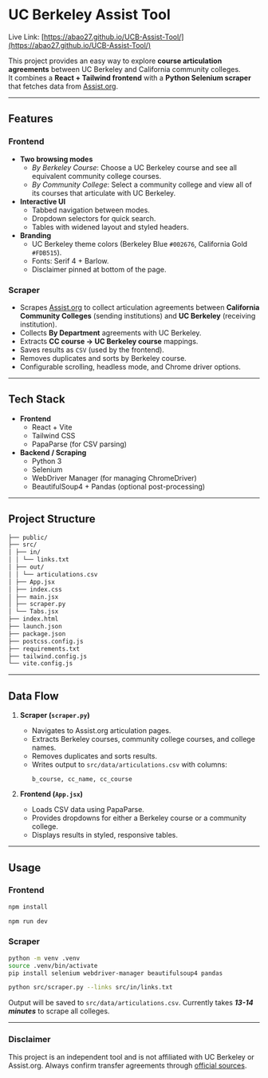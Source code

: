 # UC Berkeley Assist Tool

Live Link: [https://abao27.github.io/UCB-Assist-Tool/](https://abao27.github.io/UCB-Assist-Tool/)

This project provides an easy way to explore **course articulation agreements** between UC Berkeley and California community colleges.  
It combines a **React + Tailwind frontend** with a **Python Selenium scraper** that fetches data from [Assist.org](https://assist.org).

---

## Features

### Frontend
- **Two browsing modes**
  - *By Berkeley Course*: Choose a UC Berkeley course and see all equivalent community college courses.
  - *By Community College*: Select a community college and view all of its courses that articulate with UC Berkeley.
- **Interactive UI**
  - Tabbed navigation between modes.
  - Dropdown selectors for quick search.
  - Tables with widened layout and styled headers.
- **Branding**
  - UC Berkeley theme colors (Berkeley Blue `#002676`, California Gold `#FDB515`).
  - Fonts: Serif 4 + Barlow.
  - Disclaimer pinned at bottom of the page.

### Scraper
- Scrapes [Assist.org](https://assist.org) to collect articulation agreements between **California Community Colleges** (sending institutions) and **UC Berkeley** (receiving institution).
- Collects **By Department** agreements with UC Berkeley.
- Extracts **CC course → UC Berkeley course** mappings.
- Saves results as `CSV` (used by the frontend).
- Removes duplicates and sorts by Berkeley course.
- Configurable scrolling, headless mode, and Chrome driver options.

---

## Tech Stack
- **Frontend**
  - React + Vite
  - Tailwind CSS
  - PapaParse (for CSV parsing)
- **Backend / Scraping**
  - Python 3
  - Selenium
  - WebDriver Manager (for managing ChromeDriver)
  - BeautifulSoup4 + Pandas (optional post-processing)

---

## Project Structure
```bash
├── public/
├── src/
│ ├── in/
│ │ └── links.txt
│ ├── out/
│ │ └── articulations.csv
│ ├── App.jsx
│ ├── index.css
│ ├── main.jsx
│ ├── scraper.py
│ └── Tabs.jsx
├── index.html
├── launch.json
├── package.json
├── postcss.config.js
├── requirements.txt
├── tailwind.config.js
└── vite.config.js
```

---

## Data Flow
1. **Scraper (`scraper.py`)**
   - Navigates to Assist.org articulation pages.
   - Extracts Berkeley courses, community college courses, and college names.
   - Removes duplicates and sorts results.
   - Writes output to `src/data/articulations.csv` with columns:
     ```
     b_course, cc_name, cc_course
     ```

2. **Frontend (`App.jsx`)**
   - Loads CSV data using PapaParse.
   - Provides dropdowns for either a Berkeley course or a community college.
   - Displays results in styled, responsive tables.

---

## Usage

### Frontend
```bash
npm install

npm run dev
```

### Scraper
```bash
python -m venv .venv
source .venv/bin/activate
pip install selenium webdriver-manager beautifulsoup4 pandas

python src/scraper.py --links src/in/links.txt
```
Output will be saved to `src/data/articulations.csv`. Currently takes ***13-14 minutes*** to scrape all colleges.

---

### Disclaimer
This project is an independent tool and is not affiliated with UC Berkeley or Assist.org.
Always confirm transfer agreements through [official sources](https://assist.org).
